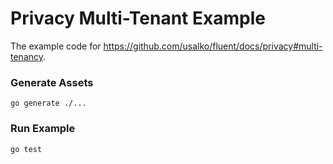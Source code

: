 # Privacy Multi-Tenant Example

The example code for https://github.com/usalko/fluent/docs/privacy#multi-tenancy. 
   
### Generate Assets

```console
go generate ./...
```

### Run Example

```console
go test
```
